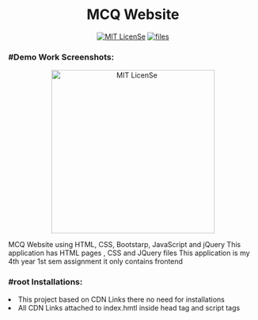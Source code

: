 <h1 align="center">MCQ Website</h1>
<p align="center">
<a href="LICENSE"><img src="https://img.shields.io/badge/License-MIT-blue.svg" alt="MIT LicenSe"></a>
<a href="[LICENSE](https://github.com/Shisui-Genjutsu/MCQ-Website-JQuery)"><img src="https://img.shields.io/github/directory-file-count/Shisui-Genjutsu/MCQ-Website-JQuery" alt="files"></a>
</p>

<h3>#Demo Work Screenshots:</h3>
<p align="center">
<img width="330" src="https://user-images.githubusercontent.com/112178680/230700688-abe8bd65-74ea-4285-85a9-4ba403a0e74b.png" alt="MIT LicenSe">
</p>

<p>
MCQ Website using HTML, CSS, Bootstarp, JavaScript and jQuery
This application has HTML pages , CSS and JQuery files
This application is my 4th year 1st sem assignment it only contains frontend
</p>

<h3>#root Installations:</h3>
<li>This project based on CDN Links there no need for installations</li>
<li>All CDN Links attached to index.hmtl inside head tag and script tags</li>
  
